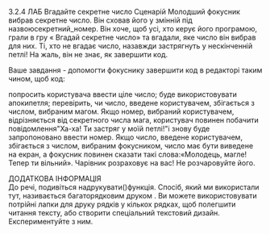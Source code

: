 3.2.4   ЛАБ   Вгадайте секретне число
Сценарій
Молодший фокусник вибрав секретне число. Він сховав його у змінній під назвоюсекретний_номер. Він хоче, щоб усі, хто керує його програмою, грали в гру « Вгадай секретне число» та вгадали, яке число він вибрав для них. Ті, хто не вгадає число, назавжди застрягнуть у нескінченній петлі! На жаль, він не знає, як завершити код.

Ваше завдання - допомогти фокуснику завершити код в редакторі таким чином, щоб код:

попросить користувача ввести ціле число;
буде використовувати aпокипетля;
перевірить, чи число, введене користувачем, збігається з числом, вибраним магом. Якщо номер, вибраний користувачем, відрізняється від секретного числа мага, користувач повинен побачити повідомлення"Ха-ха! Ти застряг у моїй петлі!"і знову буде запропоновано ввести номер. Якщо число, введене користувачем, збігається з числом, вибраним фокусником, число має бути виведене на екран, а фокусник повинен сказати такі слова:«Молодець, магле! Тепер ти вільний».
Чарівник розраховує на вас! Не розчаровуйте його.

  ДОДАТКОВА ІНФОРМАЦІЯ  
До речі, подивіться надрукувати()функція. Спосіб, який ми використали тут, називається багаторядковим друком . Ви можете використовувати потрійні лапки для друку рядків у кількох рядках, щоб полегшити читання тексту, або створити спеціальний текстовий дизайн. Експериментуйте з ним.